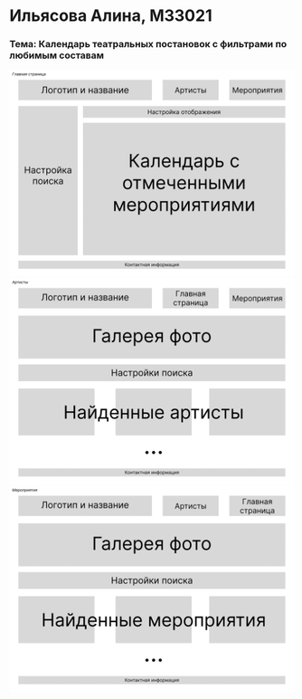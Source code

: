 # Ильясова Алина, M33021
### Тема: Календарь театральных постановок с фильтрами по любимым составам
![Main Page](Layout/1.%20Main.png)
![Artists Page](Layout/2.%20Artists.png)
![Shows Page](Layout/3.%20Shows.png)
